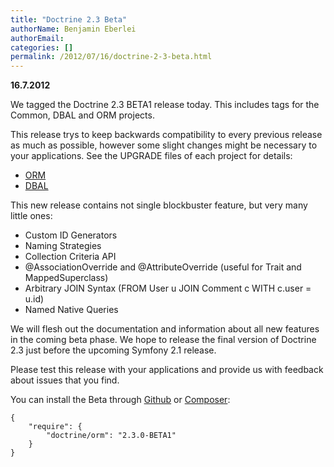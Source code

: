```yaml
---
title: "Doctrine 2.3 Beta"
authorName: Benjamin Eberlei
authorEmail:
categories: []
permalink: /2012/07/16/doctrine-2-3-beta.html
---
```

**16.7.2012**

We tagged the Doctrine 2.3 BETA1 release today. This includes tags for
the Common, DBAL and ORM projects.

This release trys to keep backwards compatibility to every previous
release as much as possible, however some slight changes might be
necessary to your applications. See the UPGRADE files of each project
for details:

-   [ORM](https://github.com/doctrine/orm/blob/master/UPGRADE.md)
-   [DBAL](https://github.com/doctrine/dbal/blob/master/UPGRADE.md)

This new release contains not single blockbuster feature, but very many
little ones:

-   Custom ID Generators
-   Naming Strategies
-   Collection Criteria API
-   @AssociationOverride and @AttributeOverride (useful for Trait and
    MappedSuperclass)
-   Arbitrary JOIN Syntax (FROM User u JOIN Comment c WITH c.user =
    u.id)
-   Named Native Queries

We will flesh out the documentation and information about all new
features in the coming beta phase. We hope to release the final version
of Doctrine 2.3 just before the upcoming Symfony 2.1 release.

Please test this release with your applications and provide us with
feedback about issues that you find.

You can install the Beta through
[Github](https://github.com/doctrine/orm) or
[Composer](https://packagist.org):

    {
        "require": {
            "doctrine/orm": "2.3.0-BETA1"
        }
    }
